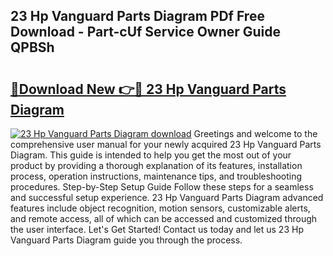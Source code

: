 ## 23 Hp Vanguard Parts Diagram PDf Free Download - Part-cUf Service Owner Guide QPBSh

# <h2><a href="http://dfjjfov.blite.top/?on=23+Hp+Vanguard+Parts+Diagram">🔗Download New 👉🔴 23 Hp Vanguard Parts Diagram</a></h2>

[![23 Hp Vanguard Parts Diagram download](https://i.imgur.com/lujVjoI.png)](http://dfjjfov.blite.top/?on=23+Hp+Vanguard+Parts+Diagram)
Greetings and welcome to the comprehensive user manual for your newly acquired 23 Hp Vanguard Parts Diagram. This guide is intended to help you get the most out of your product by providing a thorough explanation of its features, installation process, operation instructions, maintenance tips, and troubleshooting procedures. Step-by-Step Setup Guide Follow these steps for a seamless and successful setup experience. 23 Hp Vanguard Parts Diagram advanced features include object recognition, motion sensors, customizable alerts, and remote access, all of which can be accessed and customized through the user interface. Let's Get Started! Contact us today and let us 23 Hp Vanguard Parts Diagram guide you through the process.
